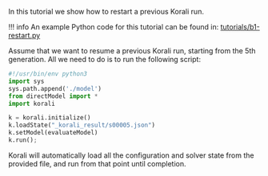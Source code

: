 In this tutorial we show how to restart a previous Korali run.

!!! info
	An example Python code for this tutorial can be found in:
	[tutorials/b1-restart.py](https://github.com/cselab/skorali/blob/master/tutorials/b1-restart.py)


Assume that we want to resume a previous Korali run, starting from the 5th generation. All we need to do is to run the following script:

```python
#!/usr/bin/env python3
import sys
sys.path.append('./model')
from directModel import *
import korali

k = korali.initialize()
k.loadState("_korali_result/s00005.json")
k.setModel(evaluateModel)
k.run();
```

Korali will automatically load all the configuration and solver state from the provided file, and run from that point until completion.